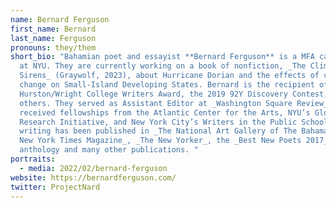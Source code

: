 ```yaml
---
name: Bernard Ferguson
first_name: Bernard
last_name: Ferguson
pronouns: they/them
short_bio: "Bahamian poet and essayist **Bernard Ferguson** is a MFA candidate
  at NYU. They are currently working on a book of nonfiction, _The Climate
  Sirens_ (Graywolf, 2023), about Hurricane Dorian and the effects of climate
  change on Small-Island Developing States. Bernard is the recipient of the 2019
  Hurston/Wright College Writers Award, the 2019 92Y Discovery Contest, and many
  others. They served as Assistant Editor at _Washington Square Review_ and
  received fellowships from the Atlantic Center for the Arts, NYU’s Global
  Research Initiative, and New York City’s Writers in the Public Schools. Their
  writing has been published in _The National Art Gallery of The Bahamas_, _The
  New York Times Magazine_, _The New Yorker_, the _Best New Poets 2017_
  anthology and many other publications. "
portraits:
  - media: 2022/02/bernard-ferguson
website: https://bernardferguson.com/
twitter: ProjectNard
---
```

